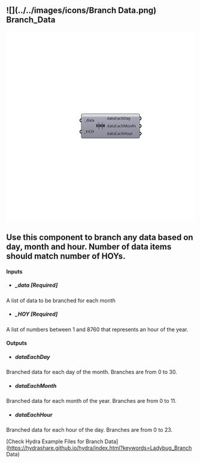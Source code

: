 ## ![](../../images/icons/Branch Data.png) Branch_Data

![](../../images/components/Branch_Data.png)

Use this component to branch any data based on day, month and hour. Number of data items should match number of HOYs.
 -
 

#### Inputs
* ##### _data [Required]
A list of data to be branched for each month
* ##### _HOY [Required]
A list of numbers between 1 and 8760 that represents an hour of the year.

#### Outputs
* ##### dataEachDay
Branched data for each day of the month. Branches are from 0 to 30.
* ##### dataEachMonth
Branched data for each month of the year. Branches are from 0 to 11.
* ##### dataEachHour
Branched data for each hour of the day. Branches are from 0 to 23.


[Check Hydra Example Files for Branch Data](https://hydrashare.github.io/hydra/index.html?keywords=Ladybug_Branch Data)
